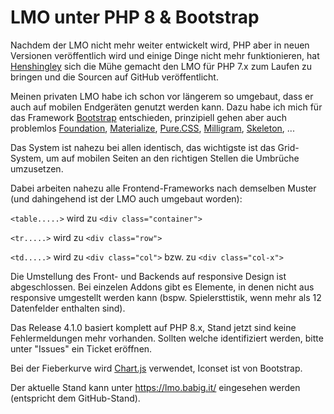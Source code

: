 # LMO unter PHP 8 & Bootstrap
Nachdem der LMO nicht mehr weiter entwickelt wird, PHP aber in neuen Versionen veröffentlich wird und einige Dinge nicht mehr funktionieren, hat <a target="_blank" href="//github.com/henshingly/LMO_PHP7">Henshingley</a> sich die Mühe gemacht den LMO für PHP 7.x zum Laufen zu bringen und die Sourcen auf GitHub veröffentlicht.

Meinen privaten LMO habe ich schon vor längerem so umgebaut, dass er auch auf mobilen Endgeräten genutzt werden kann. Dazu habe ich mich für das Framework <a target="_blank" href="//getbootstrap">Bootstrap</a> entschieden, prinzipiell gehen aber auch problemlos <a target="_blank" href="//get.foundation/">Foundation</a>, <a target="_blank" href="//materializecss.com/">Materialize</a>, <a target="_blank" href="//purecss.io/">Pure.CSS</a>, <a target="_blank" href="//milligram.io/">Milligram</a>, <a target="_blank" href="http://getskeleton.com/">Skeleton</a>, ...

Das System ist nahezu bei allen identisch, das wichtigste ist das Grid-System, um auf mobilen Seiten an den richtigen Stellen die Umbrüche umzusetzen.

Dabei arbeiten nahezu alle Frontend-Frameworks nach demselben Muster (und dahingehend ist der LMO auch umgebaut worden):

`<table.....>` wird zu `<div class="container">`

`<tr.....>` wird zu `<div class="row">`

`<td.....>` wird zu `<div class="col">` bzw. zu `<div class="col-x">`

Die Umstellung des Front- und Backends auf responsive Design ist abgeschlossen.
Bei einzelen Addons gibt es Elemente, in denen nicht aus responsive umgestellt werden kann (bspw. Spielersttistik, wenn mehr als 12 Datenfelder enthalten sind).

Das Release 4.1.0 basiert komplett auf PHP 8.x, Stand jetzt sind keine Fehlermeldungen mehr vorhanden. Sollten welche identifiziert werden, bitte unter "Issues" ein Ticket eröffnen. 

Bei der Fieberkurve wird <a target="_blank" href="//www.chartjs.org/">Chart.js</a> verwendet, Iconset ist von Bootstrap.

Der aktuelle Stand kann unter https://lmo.babig.it/ eingesehen werden (entspricht dem GitHub-Stand).
